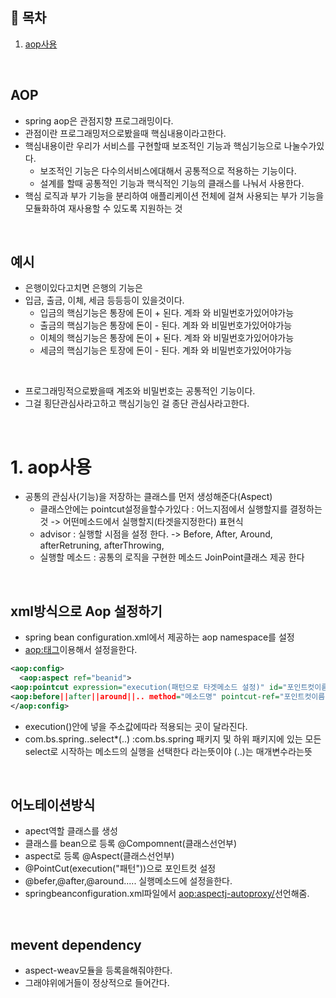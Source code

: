 ## 🔖 목차
1. [aop사용](#1-aop사용)<br/>


<br/>

## AOP
- spring aop은 관점지향 프로그래밍이다.
- 관점이란 프로그래밍저으로봤을때 핵심내용이라고한다.
- 핵심내용이란 우리가 서비스를 구현할때 보조적인 기능과 핵심기능으로 나눌수가있다.
  - 보조적인 기능은 다수의서비스에대해서 공통적으로 적용하는 기능이다.
  - 설계를 할때 공통적인 기능과 핵식적인 기능의 클래스를 나눠서 사용한다.
- 핵심 로직과 부가 기능을 분리하여 애플리케이션 전체에 걸쳐 사용되는 부가 기능을 모듈화하여 재사용할 수 있도록 지원하는 것


<br/>

## 예시
- 은행이있다고치면 은행의 기능은
- 입금, 출금,  이체, 세금 등등등이 있을것이다.
  - 입금의 핵심기능은 통장에 돈이 + 된다.  계좌 와 비밀번호가있어야가능
  - 출금의 핵심기능은 통장에 돈이 - 된다.  계좌 와 비밀번호가있어야가능
  - 이체의 핵심기능은 통장에 돈이 + 된다.  계좌 와 비밀번호가있어야가능
  - 세금의 핵심기능은 토장에 돈이 - 된다.  계좌 와 비밀번호가있어야가능

<br/>

- 프로그래밍적으로봤을때 계조와 비밀번호는 공통적인 기능이다.
- 그걸 횡단관심사라고하고 핵심기능인 걸 종단 관심사라고한다.

<br/>

# 1. aop사용
- 공통의 관심사(기능)을 저장하는 클래스를 먼저 생성해준다(Aspect)
  - 클래스안에는 pointcut설정을할수가있다 : 어느지점에서 실행할지를 결정하는 것 -> 어떤메소드에서 실행할지(타겟을지정한다) 표현식
  - advisor : 실행할 시점을 설정 한다. -> Before, After, Around, afterRetruning, afterThrowing,
  - 실행할 메소드 : 공통의 로직을 구현한 메소드 JoinPoint클래스 제공 한다
 
<br/>


## xml방식으로 Aop 설정하기
- spring bean configuration.xml에서 제공하는  aop namespace를 설정
- <aop:태그>이용해서 설정을한다.

```xml
<aop:config>
  <aop:aspect ref="beanid">
<aop:pointcut expression="execution(패턴으로 타겟메소드 설정)" id="포인트컷이름"/>
<aop:before||after||around||.. method="메소드명" pointcut-ref="포인트컷이름"/>
</aop:config>
```

- execution()안에 넣을 주소값에따라 적용되는 곳이 달라진다.
- com.bs.spring..select*(..) :com.bs.spring 패키지 및 하위 패키지에 있는 모든 select로 시작하는 메소드의 실행을 선택한다 라는뜻이야 (..)는 매개변수라는뜻
<br/>

## 어노테이션방식
- apect역할 클래스를 생성
- 클래스를 bean으로 등록 @Compomnent(클래스선언부)
- aspect로 등록 @Aspect(클래스선언부)
- \@PointCut(execution("패턴"))으로 포인트컷 설정
- \@befer,@after,@around..... 실행메소드에 설정을한다.
- springbeanconfiguration.xml파일에서 <aop:aspectj-autoproxy/>선언해줌.

<br/>

## mevent dependency
- aspect-weav모듈을 등록을해줘야한다.
- 그래야위에거들이 정상적으로 들어간다.


















 
 
